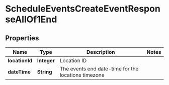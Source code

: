 

# ScheduleEventsCreateEventResponseAllOf1End


## Properties

| Name | Type | Description | Notes |
|------------ | ------------- | ------------- | -------------|
|**locationId** | **Integer** | Location ID |  |
|**dateTime** | **String** | The events end date-time for the locations timezone |  |



